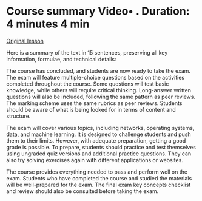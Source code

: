 # Course summary Video• . Duration: 4 minutes 4 min

[Original lesson](https://www.coursera.org/learn/uol-how-computers-work/lecture/Z4y2L/course-summary)

Here is a summary of the text in 15 sentences, preserving all key information, formulae, and technical details:

The course has concluded, and students are now ready to take the exam. The exam will feature multiple-choice questions based on the activities completed throughout the course. Some questions will test basic knowledge, while others will require critical thinking. Long-answer written questions will also be included, following the same pattern as peer reviews. The marking scheme uses the same rubrics as peer reviews. Students should be aware of what is being looked for in terms of content and structure.

The exam will cover various topics, including networks, operating systems, data, and machine learning. It is designed to challenge students and push them to their limits. However, with adequate preparation, getting a good grade is possible. To prepare, students should practice and test themselves using ungraded quiz versions and additional practice questions. They can also try solving exercises again with different applications or websites.

The course provides everything needed to pass and perform well on the exam. Students who have completed the course and studied the materials will be well-prepared for the exam. The final exam key concepts checklist and review should also be consulted before taking the exam.

